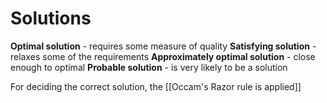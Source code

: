 # Solutions

**Optimal solution** - requires some measure of quality
**Satisfying solution** - relaxes some of the requirements
**Approximately optimal solution** - close enough to optimal
**Probable solution** - is very likely to be a solution

For deciding the correct solution, the [[Occam's Razor rule is applied]]
